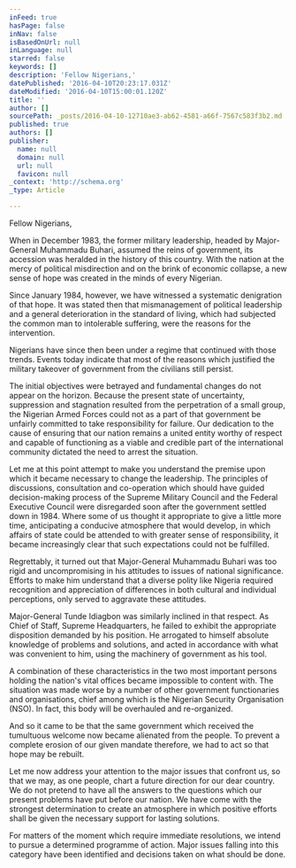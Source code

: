 ```yaml
---
inFeed: true
hasPage: false
inNav: false
isBasedOnUrl: null
inLanguage: null
starred: false
keywords: []
description: 'Fellow Nigerians,'
datePublished: '2016-04-10T20:23:17.031Z'
dateModified: '2016-04-10T15:00:01.120Z'
title: ''
author: []
sourcePath: _posts/2016-04-10-12710ae3-ab62-4581-a66f-7567c583f3b2.md
published: true
authors: []
publisher:
  name: null
  domain: null
  url: null
  favicon: null
_context: 'http://schema.org'
_type: Article

---
```

Fellow Nigerians,

When in December 1983, the former military leadership, headed by Major-General Muhammadu Buhari, assumed the reins of government, its accession was heralded in the history of this country. With the nation at the mercy of political misdirection and on the brink of economic collapse, a new sense of hope was created in the minds of every Nigerian.

Since January 1984, however, we have witnessed a systematic denigration of that hope. It was stated then that mismanagement of political leadership and a general deterioration in the standard of living, which had subjected the common man to intolerable suffering, were the reasons for the intervention.

Nigerians have since then been under a regime that continued with those trends. Events today indicate that most of the reasons which justified the military takeover of government from the civilians still persist.

The initial objectives were betrayed and fundamental changes do not appear on the horizon. Because the present state of uncertainty, suppression and stagnation resulted from the perpetration of a small group, the Nigerian Armed Forces could not as a part of that government be unfairly committed to take responsibility for failure. Our dedication to the cause of ensuring that our nation remains a united entity worthy of respect and capable of functioning as a viable and credible part of the international community dictated the need to arrest the situation.

Let me at this point attempt to make you understand the premise upon which it became necessary to change the leadership. The principles of discussions, consultation and co-operation which should have guided decision-making process of the Supreme Military Council and the Federal Executive Council were disregarded soon after the government settled down in 1984\. Where some of us thought it appropriate to give a little more time, anticipating a conducive atmosphere that would develop, in which affairs of state could be attended to with greater sense of responsibility, it became increasingly clear that such expectations could not be fulfilled.

Regrettably, it turned out that Major-General Muhammadu Buhari was too rigid and uncompromising in his attitudes to issues of national significance. Efforts to make him understand that a diverse polity like Nigeria required recognition and appreciation of differences in both cultural and individual perceptions, only served to aggravate these attitudes.

Major-General Tunde Idiagbon was similarly inclined in that respect. As Chief of Staff, Supreme Headquarters, he failed to exhibit the appropriate disposition demanded by his position. He arrogated to himself absolute knowledge of problems and solutions, and acted in accordance with what was convenient to him, using the machinery of government as his tool.

A combination of these characteristics in the two most important persons holding the nation's vital offices became impossible to content with. The situation was made worse by a number of other government functionaries and organisations, chief among which is the Nigerian Security Organisation (NSO). In fact, this body will be overhauled and re-organized.

And so it came to be that the same government which received the tumultuous welcome now became alienated from the people. To prevent a complete erosion of our given mandate therefore, we had to act so that hope may be rebuilt.

Let me now address your attention to the major issues that confront us, so that we may, as one people, chart a future direction for our dear country. We do not pretend to have all the answers to the questions which our present problems have put before our nation. We have come with the strongest determination to create an atmosphere in which positive efforts shall be given the necessary support for lasting solutions.

For matters of the moment which require immediate resolutions, we intend to pursue a determined programme of action. Major issues falling into this category have been identified and decisions taken on what should be done.